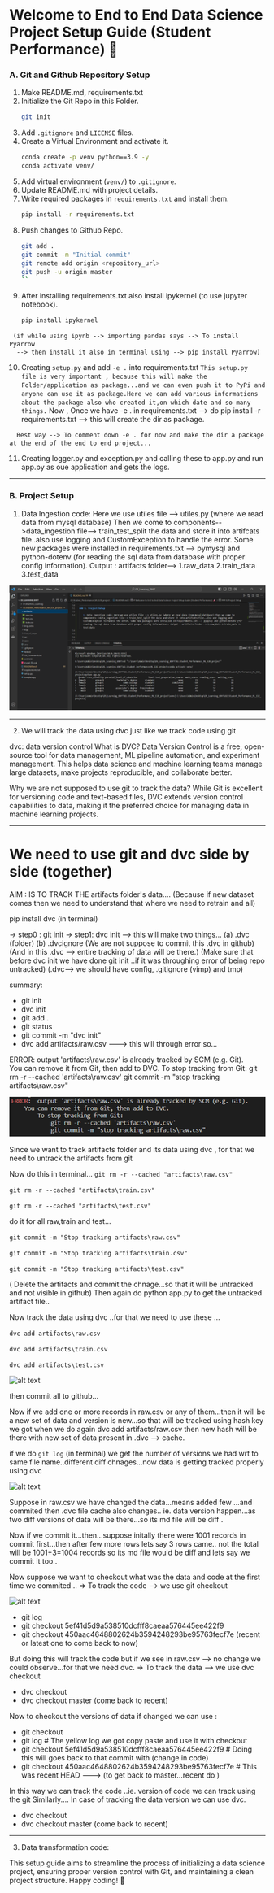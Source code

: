 # Welcome to End to End Data Science Project Setup Guide (Student Performance) 🚀


### A. Git and Github Repository Setup

   1. Make README.md, requirements.txt
   2. Initialize the Git Repo in this Folder. 
        ```bash
        git init 
        ```
   3. Add `.gitignore` and `LICENSE` files.
   4. Create a Virtual Environment and activate it.
        ```bash
        conda create -p venv python==3.9 -y
        conda activate venv/
        ```
   5. Add virtual environment (`venv/`) to `.gitignore`.
   6. Update README.md with project details.
   7. Write required packages in `requirements.txt` and install them.
        ```bash
        pip install -r requirements.txt
        ```
   8. Push changes to Github Repo.
        ```bash
        git add .
        git commit -m "Initial commit"
        git remote add origin <repository_url>
        git push -u origin master
        ``
   9. After installing requirements.txt also install ipykernel (to use jupyter notebook).
       ```bash
       pip install ipykernel
       ```
     (if while using ipynb --> importing pandas says --> To install Pyarrow 
      --> then install it also in terminal using --> pip install Pyarrow)


   
   10. Creating `setup.py` and add `-e .` into requirements.txt
      ```
      This setup.py file is very important , because this will make the Folder/application as package...and we can even push it to PyPi and anyone can use it as package.Here we can add various informations about the package also who created it,on which date and so many things.
      ```
      Now , Once we have -e . in requirements.txt --> do pip install -r requirements.txt --> this will create
     the dir as package.

      Best way --> To comment down -e . for now and make the dir a package at the end of the end to end project...
       

   11. Creating logger.py and exception.py and calling these to app.py and run app.py as oue application and gets the logs.
       
-----------------------------------------------------------------------------------------------------------------------------
### B. Project Setup

1. Data Ingestion code: Here we use utiles file --> utiles.py (where we read data from mysql database) Then we come to components-->data_ingestion file--> train_test_split the data and store it into artifcats file..also use logging and CustomException to handle the error. Some new packages were installed in requirements.txt --> pymysql and python-dotenv (for reading the sql data from database with proper config information). Output : artifacts folder--> 1.raw_data 2.train_data 3.test_data

![alt text](Reference_img/01.DataIngestion_and_traintestsplit.png)

-------------------------------------------------------------------------------------------------------------------------------------------------------

2. We will track the data using dvc just like we track code using git

dvc: data version control
What is DVC? Data Version Control is a free, open-source tool for data management,
ML pipeline automation, and experiment management. This helps data science and 
machine learning teams manage large datasets, make projects reproducible, and collaborate better.


Why we are not supposed to use git to track the data?
While Git is excellent for versioning code and text-based files, DVC extends version control capabilities to data, making it the preferred choice for managing data in machine learning projects.
    
 ----------------------------------------------------------------------------------------------------------------------   
# We need to use git and dvc side by side (together)

AIM : IS TO TRACK THE artifacts folder's data....
(Because if new dataset comes then we need to understand that where we need to retrain and all)

pip install dvc (in terminal)



-> step0 : git init
-> step1: dvc init  --> this will make two things... (a) .dvc (folder)  (b) .dvcignore
(We are not suppose to commit this .dvc in github)
(And in this .dvc --> entire tracking of data will be there.)
(Make sure that before dvc init we have done git init ..if it was throughing error of being repo untracked)
(.dvc--> we should have config, .gitignore (vimp) and tmp)


summary: 
* git init
* dvc init
* git add .
* git status
* git commit -m "dvc init"
* dvc add artifacts/raw.csv     ---> this will through error so...

ERROR:  output 'artifacts\raw.csv' is already tracked by SCM (e.g. Git).                                                                                                  
    You can remove it from Git, then add to DVC.
        To stop tracking from Git:
            git rm -r --cached 'artifacts\raw.csv'
            git commit -m "stop tracking artifacts\raw.csv"

![alt text](Reference_img/02.Error_as_git_was_tracking_it_and_dvc_trying_to_track_ConflictRaised.png)


Since we want to track artifacts folder and its data using dvc , for that we need to untrack the artifacts from git

Now do this in terminal...
``` git rm -r --cached "artifacts\raw.csv" ```

``` git rm -r --cached "artifacts\train.csv" ```

``` git rm -r --cached "artifacts\test.csv" ```

do it for all raw,train and test...

``` git commit -m "Stop tracking artifacts\raw.csv" ```


``` git commit -m "Stop tracking artifacts\train.csv" ```


``` git commit -m "Stop tracking artifacts\test.csv" ```

( Delete the artifacts and commit the chnage...so that it will be untracked and not visible in github)
Then again do  python app.py to get the untracked artifact file..

Now track the data using dvc ..for that we need to use these ...

```dvc add artifacts\raw.csv```

```dvc add artifacts\train.csv```

```dvc add artifacts\test.csv```

![alt text](Reference_img/05.Untracked_original_data_and_data_tracked_by_dvc_way.png)

    

then commit all to github...

Now if we add one or more records in raw.csv or any of them...then it will be a new set of data and version is new...so that will be tracked using hash key we got when we do again dvc add artifacts/raw.csv then new hash will be there with new set of data present in .dvc --> cache.

if we do ```git log``` (in terminal) we get the number of versions we had wrt to same file name..different diff chnages...now data is getting tracked properly using dvc

![alt text](Reference_img/04.versions_of_data.png)

Suppose in raw.csv we have changed the data...means added few ...and commited then .dvc file cache also changes..
ie. data version happen...as two diff versions of data will be there...so its md file will be diff .

Now if we commit it...then...suppose initally there were 1001 records in commit first...then after few more rows lets say 3 rows came..
not the total will be 1001+3=1004 records so its md file would be diff and lets say we commit it too..

Now suppose we want to checkout what was the data and code at the first time we commited...
=> To track the code --> we use git checkout <followed by the git log commit address for that..where we want to move>

![alt text](Reference_img/06.git_log.png)

* git log 
* git checkout 5ef41d5d9a538510dcfff8caeaa576445ee422f9
* git checkout 450aac4648802624b3594248293be95763fecf7e   (recent or latest one to come back to now)

But doing this will track the code but if we see in raw.csv --> no change we could observe...for that we need dvc.
=> To track the data --> we use dvc checkout 

* dvc checkout
* dvc checkout master   (come back to recent)




Now to checkout the versions of data if changed we can use :
* git checkout
* git log    # The yellow  log we got copy paste and use it with checkout
* git checkout 5ef41d5d9a538510dcfff8caeaa576445ee422f9     # Doing this will goes back to that commit with (change in code)
* git checkout 450aac4648802624b3594248293be95763fecf7e     # This was recent HEAD ---> (to get back to master...recent do )

In this way we can track the code ..ie. version of code we can track using the git
Similarly....
In case of tracking the data version we can use dvc.


* dvc checkout
* dvc checkout master   (come back to recent)

------------------------------------------------------------------------------------------------------------------------------------------------------

3. Data transformation code:

This setup guide aims to streamline the process of initializing a data science project, ensuring proper version control with Git, and maintaining a clean project structure. Happy coding! 🎉

